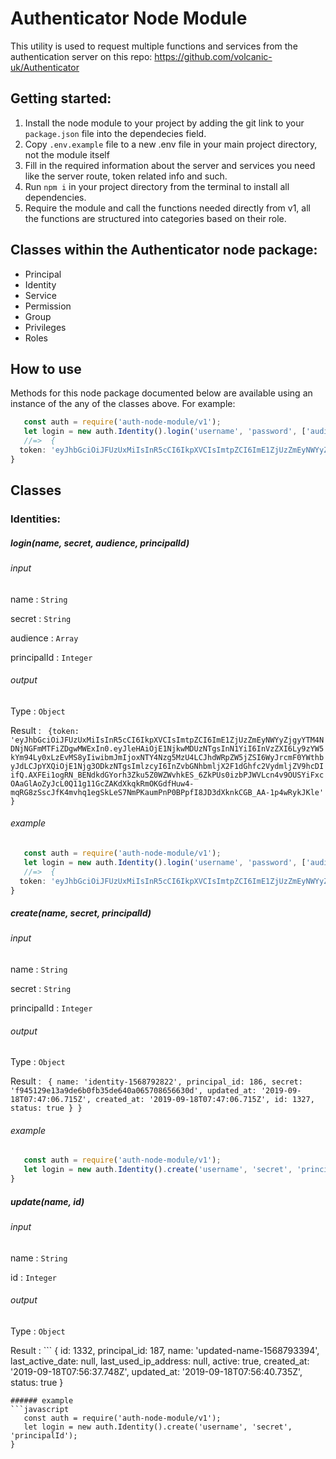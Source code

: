 # Authenticator Node Module

This utility is used to request multiple functions and services from the authentication server on this repo: https://github.com/volcanic-uk/Authenticator

## Getting started:
1.  Install the node module to your project by adding the git link to your `package.json` file into the dependecies field.
2.  Copy `.env.example` file to a new .env file in your main project directory, not the module itself
3.  Fill in the required information about the server and services you need like the server route, token related info and  such.
4.  Run `npm i` in your project directory from the terminal to install all dependencies.
5.  Require the module and call the functions needed directly from v1, all the functions are structured into categories based on their role.

## Classes within the Authenticator node package:
* Principal
* Identity
* Service
* Permission
* Group
* Privileges
* Roles


## How to use
Methods for this node package documented below are available using an instance of the any of the classes above. For example:
```javascript
   const auth = require('auth-node-module/v1');
   let login = new auth.Identity().login('username', 'password', ['audience'], 'exp-date');
   //=>  {
  token: 'eyJhbGciOiJFUzUxMiIsInR5cCI6IkpXVCIsImtpZCI6ImE1ZjUzZmEyNWYyZjgyYTM4NDNjNGFmMTFiZDgwMWExIn0.eyJleHAiOjE1NjkwMDUzNTgsInN1YiI6InVzZXI6Ly9zYW5kYm94Ly0xLzEvMS8yIiwibmJmIjoxNTY4Nzg5MzU4LCJhdWRpZW5jZSI6WyJrcmF0YWthbyJdLCJpYXQiOjE1Njg3ODkzNTgsImlzcyI6InZvbGNhbmljX2F1dGhfc2VydmljZV9hcDIifQ.AXFEi1ogRN_BENdkdGYorh3Zku5Z0WZWvhkES_6ZkPUs0izbPJWVLcn4v9OUSYiFxcOAaGlAoZyJcL0Q11g11GcZAKdXkqkRmOKGdfHuw4-mqRG8zSscJfK4mvhq1egSkLeS7NmPKaumPnP0BPpfI8JD3dXknkCGB_AA-1p4wRykJKle'
}

```
## Classes
### Identities:
##### login(name, secret, audience, principalId)
###### input
name : ```String```

secret : ```String```

audience : ```Array```

principalId : ```Integer```
###### output
Type : ```Object```

Result :  ``` {token: 'eyJhbGciOiJFUzUxMiIsInR5cCI6IkpXVCIsImtpZCI6ImE1ZjUzZmEyNWYyZjgyYTM4NDNjNGFmMTFiZDgwMWExIn0.eyJleHAiOjE1NjkwMDUzNTgsInN1YiI6InVzZXI6Ly9zYW5kYm94Ly0xLzEvMS8yIiwibmJmIjoxNTY4Nzg5MzU4LCJhdWRpZW5jZSI6WyJrcmF0YWthbyJdLCJpYXQiOjE1Njg3ODkzNTgsImlzcyI6InZvbGNhbmljX2F1dGhfc2VydmljZV9hcDIifQ.AXFEi1ogRN_BENdkdGYorh3Zku5Z0WZWvhkES_6ZkPUs0izbPJWVLcn4v9OUSYiFxcOAaGlAoZyJcL0Q11g11GcZAKdXkqkRmOKGdfHuw4-mqRG8zSscJfK4mvhq1egSkLeS7NmPKaumPnP0BPpfI8JD3dXknkCGB_AA-1p4wRykJKle'
}```
###### example
```javascript
   const auth = require('auth-node-module/v1');
   let login = new auth.Identity().login('username', 'password', ['audience'], 'exp-date');
   //=>  {
  token: 'eyJhbGciOiJFUzUxMiIsInR5cCI6IkpXVCIsImtpZCI6ImE1ZjUzZmEyNWYyZjgyYTM4NDNjNGFmMTFiZDgwMWExIn0.eyJleHAiOjE1NjkwMDUzNTgsInN1YiI6InVzZXI6Ly9zYW5kYm94Ly0xLzEvMS8yIiwibmJmIjoxNTY4Nzg5MzU4LCJhdWRpZW5jZSI6WyJrcmF0YWthbyJdLCJpYXQiOjE1Njg3ODkzNTgsImlzcyI6InZvbGNhbmljX2F1dGhfc2VydmljZV9hcDIifQ.AXFEi1ogRN_BENdkdGYorh3Zku5Z0WZWvhkES_6ZkPUs0izbPJWVLcn4v9OUSYiFxcOAaGlAoZyJcL0Q11g11GcZAKdXkqkRmOKGdfHuw4-mqRG8zSscJfK4mvhq1egSkLeS7NmPKaumPnP0BPpfI8JD3dXknkCGB_AA-1p4wRykJKle'
}

```
##### create(name, secret, principalId)
###### input
name : ```String```

secret : ```String```

principalId : ```Integer```
###### output
Type : ```Object```

Result :  ``` {
  name: 'identity-1568792822',
  principal_id: 186,
  secret: 'f945129e13a9de6b0fb35de640a065708656630d',
  updated_at: '2019-09-18T07:47:06.715Z',
  created_at: '2019-09-18T07:47:06.715Z',
  id: 1327,
  status: true
}
}```
###### example
```javascript
   const auth = require('auth-node-module/v1');
   let login = new auth.Identity().create('username', 'secret', 'principalId');
}
```
##### update(name, id)
###### input
name : ```String```

id : ```Integer```
###### output
Type : ```Object```

Result :  ``` {
  id: 1332,
  principal_id: 187,
  name: 'updated-name-1568793394',
  last_active_date: null,
  last_used_ip_address: null,
  active: true,
  created_at: '2019-09-18T07:56:37.748Z',
  updated_at: '2019-09-18T07:56:40.735Z',
  status: true
}
```
###### example
```javascript
   const auth = require('auth-node-module/v1');
   let login = new auth.Identity().create('username', 'secret', 'principalId');
}
```
